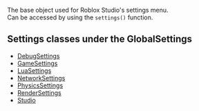 The base object used for Roblox Studio's settings menu.  
Can be accessed by using the `settings()` function.

Settings classes under the GlobalSettings
-----------------------------------------

*   [DebugSettings](https://developer.roblox.com/en-us/api-reference/class/DebugSettings)
*   [GameSettings](https://developer.roblox.com/en-us/api-reference/class/GameSettings)
*   [LuaSettings](https://developer.roblox.com/en-us/api-reference/class/LuaSettings)
*   [NetworkSettings](https://developer.roblox.com/en-us/api-reference/class/NetworkSettings)
*   [PhysicsSettings](https://developer.roblox.com/en-us/api-reference/class/PhysicsSettings)
*   [RenderSettings](https://developer.roblox.com/en-us/api-reference/class/RenderSettings)
*   [Studio](https://developer.roblox.com/en-us/api-reference/class/Studio)